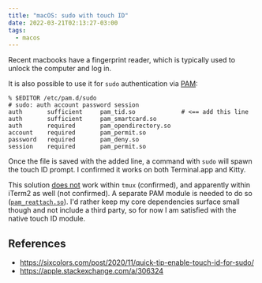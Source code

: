 ```yaml
---
title: "macOS: sudo with touch ID"
date: 2022-03-21T02:13:27-03:00
tags:
  - macos
---
```


Recent macbooks have a fingerprint reader, which is typically used to unlock the computer and log in.

It is also possible to use it for `sudo` authentication via [PAM](https://en.wikipedia.org/wiki/Pluggable_authentication_module):


```shell
% $EDITOR /etc/pam.d/sudo
# sudo: auth account password session
auth       sufficient     pam_tid.so             # <== add this line
auth       sufficient     pam_smartcard.so
auth       required       pam_opendirectory.so
account    required       pam_permit.so
password   required       pam_deny.so
session    required       pam_permit.so
```

Once the file is saved with the added line, a command with `sudo` will spawn the touch ID prompt. I confirmed it works on both Terminal.app and Kitty.

This solution [does not](https://apple.stackexchange.com/a/392407) work within `tmux` (confirmed), and apparently within iTerm2 as well (not confirmed). A separate PAM module is needed to do so ([`pam_reattach.so`](https://github.com/fabianishere/pam_reattach)). I'd rather keep my core dependencies surface small though and not include a third party, so for now I am satisfied with the native touch ID module.

## References

- https://sixcolors.com/post/2020/11/quick-tip-enable-touch-id-for-sudo/
- https://apple.stackexchange.com/a/306324